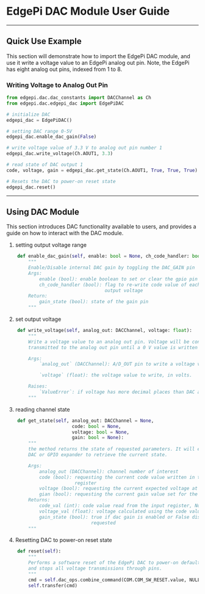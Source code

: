 # EdgePi DAC Module User Guide
___
## Quick Use Example

This section will demonstrate how to import the EdgePi DAC module, and use it write a voltage value to an EdgePi analog out pin.
Note, the EdgePi has eight analog out pins, indexed from 1 to 8.

### Writing Voltage to Analog Out Pin
```python
from edgepi.dac.dac_constants import DACChannel as Ch
from edgepi.dac.edgepi_dac import EdgePiDAC

# initialize DAC
edgepi_dac = EdgePiDAC()

# setting DAC range 0-5V
edgepi_dac.enable_dac_gain(False)

# write voltage value of 3.3 V to analog out pin number 1
edgepi_dac.write_voltage(Ch.AOUT1, 3.3)

# read state of DAC output 1
code, voltage, gain = edgepi_dac.get_state(Ch.AOUT1, True, True, True)

# Resets the DAC to power-on reset state
edgepi_dac.reset()
```
---
## Using DAC Module
This section introduces DAC functionality available to users, and provides a guide on how to interact with the DAC module.

1. setting output voltage range

```python
    def enable_dac_gain(self, enable: bool = None, ch_code_handler: bool = False):
        """
        Enable/Disable internal DAC gain by toggling the DAC_GAIN pin
        Args:
            enable (bool): enable boolean to set or clear the gpio pin
            ch_code_handler (bool): flag to re-write code value of each channel to keep the same
                                    output voltage
        Return:
            gain_state (bool): state of the gain pin
        """
```

2. set output voltage

```python
    def write_voltage(self, analog_out: DACChannel, voltage: float):
        """
        Write a voltage value to an analog out pin. Voltage will be continuously
        transmitted to the analog out pin until a 0 V value is written to it.

        Args:
            `analog_out` (DACChannel): A/D_OUT pin to write a voltage value to.

            `voltage` (float): the voltage value to write, in volts.

        Raises:
            `ValueError`: if voltage has more decimal places than DAC accuracy limit
        """
```

3. reading channel state 

```python
    def get_state(self, analog_out: DACChannel = None,
                        code: bool = None,
                        voltage: bool = None,
                        gain: bool = None):
        """
        the method returns the state of requested parameters. It will either read the register of
        DAC or GPIO expander to retrieve the current state.

        Args:
            analog_out (DACChannel): channel number of interest
            code (bool): requesting the current code value written in the specified channel input
                         register
            voltage (bool): requesting the current expected voltage at the terminal block pin
            gian (bool): requesting the current gain value set for the DAC
        Returns:
            code_val (int): code value read from the input register, None when not requested
            voltage_val (float): voltage calculated using the code value, None when not requested
            gain_state (bool): true if dac gain is enabled or False disabled, None when not
                               requested
        """
```

4. Resetting DAC to power-on reset state

```python
    def reset(self):
        """
        Performs a software reset of the EdgePi DAC to power-on default values,
        and stops all voltage transmissions through pins.
        """
        cmd = self.dac_ops.combine_command(COM.COM_SW_RESET.value, NULL_BITS, SW_RESET)
        self.transfer(cmd)
```
